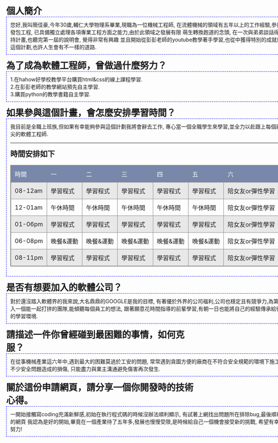<html>
<head>
	<meta charset="utf-8"></meta>
	<title>個人簡介</title>
	<style type="text/css">
	.title{font-weight:bold;font-size:24px}
	.content{width:900px;padding:10px;border:1px dashed blue;margin-bottom:10px;}
	.keyword{color:red}
table{width:900px;border:1px solid #888888;border-collapse:collapse;}
td{border:1px solid #888888;padding:10px;}
/*表格中的第一對 tr */
tr:nth-child(1){background-color:#7788aa;color:#ffffff;}
/*表格中的第偶數對 tr */
tr:nth-child(even){background-color:#e8e8e8;}
	</style>
</head>
<body>
	<div class="title">個人簡介</div>
	<div class="content">您好,我叫簡佳豪,今年30歲,輔仁大學物理系畢業,現職為一位機械工程師,
	在流體機械的領域有五年以上的工作經驗,參與過各項上市公司之產線機械發包工程,
	已具備獨立處理各項專業工程方面之能力,由於此領域之發展有限 萌生轉換跑道的念頭,
	在一次與弟弟談話得知彭彭老師的軟體工程師扶持計畫,也聽完第一屆的說明會,
	覺得非常有興趣 並且開始從彭彭老師的youtube教學著手學習,也從中獲得特別的成就感,
	希望有這個機會能夠參與這個計劃,也許人生會有不一樣的道路.</div>
	<div class="title">為了成為軟體工程師，曾做過什麼努力？</div>
	<div class="content">
	1.在hahow好學校教學平台購買html&css的線上課程學習.<br/>
	2.在彭彭老師的教學網站預先自主學習.<br/>
	3.購買python的教學書籍自主學習.</div>
	<div class="title">如果參與這個計畫，會怎麼安排學習時間？</div>
	<div class="content">我目前是全職上班族,但如果有幸能夠參與這個計劃我將會辭去工作,
	專心當一個全職學生來學習,並全力以赴跟上每個禮拜的進度,立志成為一名頂尖的軟體工程師.<br/>
	<hr size="1px" align="center" width="100%">
	<span style=font-weight:bold;font-size:20px>時間安排如下</span>
	<table>
		<tr>
			<td>時間
			<td>一
			<td>二
			<td>三
			<td>四
			<td>五
			<td>六
			<td>日
		</tr>
		<tr>
			<td>08-12am
			<td>學習程式
			<td>學習程式
			<td>學習程式
			<td>學習程式
			<td>學習程式
			<td>陪女友or彈性學習
			<td>陪女友or彈性學習
		</tr>
		<tr>
			<td>12-01am
			<td>午休時間
			<td>午休時間
			<td>午休時間
			<td>午休時間
			<td>午休時間
			<td>陪女友or彈性學習
			<td>陪女友or彈性學習
		</tr>
		<tr>
			<td>01-06pm
			<td>學習程式
			<td>學習程式
			<td>學習程式
			<td>學習程式
			<td>學習程式
			<td>陪女友or彈性學習
			<td>陪女友or彈性學習
		</tr>
		<tr>
			<td>06-08pm
			<td>晚餐&運動
			<td>晚餐&運動
			<td>晚餐&運動
			<td>晚餐&運動
			<td>晚餐&運動
			<td>陪女友or彈性學習
			<td>陪女友or彈性學習
		</tr>
		<tr>
			<td>08-11pm
			<td>學習程式
			<td>學習程式
			<td>學習程式
			<td>學習程式
			<td>學習程式
			<td>陪女友or彈性學習
			<td>陪女友or彈性學習
		</tr>
	</table>
	</div>
	<div class="title">是否有想要加入的軟體公司？</div>
	<div class="content">對於還沒踏入軟體界的我來說,大名鼎鼎的GOOGLE是我的目標,
	有著優於外界的公司福利,公司也穩定且有競爭力,為第一首選,
	最理想的狀況就是加入一個能一起打拼的團隊,能傾聽每個員工的想法,
	跟著願意花時間指導的前輩學習,有朝一日也能將自己的經驗傳承給後輩,
	對軟體圈創造一個良性的學習環境.</div>
	<div class="title">請描述一件你曾經碰到最困難的事情，如何克服？</div>
	<div class="content">在從事機械產業這六年中,遇到最大的困難莫過於工安的問題,
	常常遇到貪圖方便的廠商在不符合安全規範的環境下施工,這些年來因為工程問題累積不少安全問題造成的損傷,
	只能盡力與業主溝通避免傷害再次發生.</div>
	<div class="title">關於這份申請網頁，請分享一個你開發時的技術心得。</div>
	<div class="content">一開始接觸寫coding充滿新鮮感,初始在執行程式碼的時候沒辦法順利顯示,
	有試著上網找出問題所在排除bug,最後順利地寫出這份第一份申請資料的網頁
	我認為是好的開始,畢竟在一個產業待了五年多,發展也慢慢受限,是時候給自己一個機會接受新的挑戰,
	希望有幸能加入這個學習的團隊一起努力!</div>
</body>
</html>
